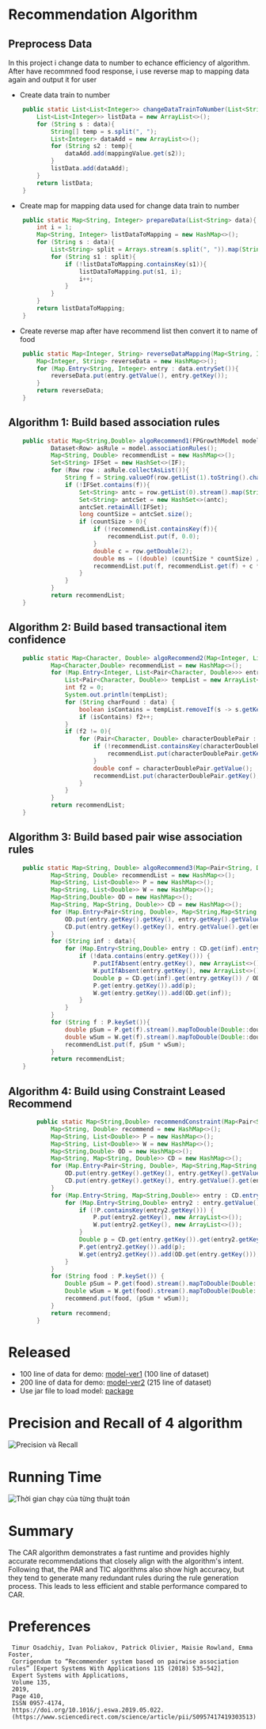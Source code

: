 ﻿# Recommendation Algorithm 
## Preprocess Data
In this project i change data to number to echance efficiency of algorithm. After have recommned food response, i use reverse map to mapping data again and output it for user
* Create data train to number 
``` java
    public static List<List<Integer>> changeDataTrainToNumber(List<String> data, Map<String, Integer> mappingValue){
        List<List<Integer>> listData = new ArrayList<>();
        for (String s : data){
            String[] temp = s.split(", ");
            List<Integer> dataAdd = new ArrayList<>();
            for (String s2 : temp){
                dataAdd.add(mappingValue.get(s2));
            }
            listData.add(dataAdd);
        }
        return listData;
    }
```
* Create map for mapping data used for change data train to number
```` java
    public static Map<String, Integer> prepareData(List<String> data){
        int i = 1;
        Map<String, Integer> listDataToMapping = new HashMap<>();
        for (String s : data){
            List<String> split = Arrays.stream(s.split(", ")).map(String::valueOf).collect(Collectors.toList());
            for (String s1 : split){
                if (!listDataToMapping.containsKey(s1)){
                    listDataToMapping.put(s1, i);
                    i++;
                }
            }
        }
        return listDataToMapping;
    }
````
* Create reverse map after have recommend list then convert it to name of food
```` java
    public static Map<Integer, String> reverseDataMapping(Map<String, Integer> data){
        Map<Integer, String> reverseData = new HashMap<>();
        for (Map.Entry<String, Integer> entry : data.entrySet()){
            reverseData.put(entry.getValue(), entry.getKey());
        }
        return reverseData;
    }
````
## Algorithm 1: Build based association rules
```` java
    public static Map<String,Double> algoRecommend1(FPGrowthModel model, List<String> IF){
            Dataset<Row> asRule = model.associationRules();
            Map<String, Double> recommendList = new HashMap<>();
            Set<String> IFSet = new HashSet<>(IF);
            for (Row row : asRule.collectAsList()){
                String f = String.valueOf(row.getList(1).toString().charAt(1));
                if (!IFSet.contains(f)){
                    Set<String> antc = row.getList(0).stream().map(String::valueOf).collect(Collectors.toSet());
                    Set<String> antcSet = new HashSet<>(antc);
                    antcSet.retainAll(IFSet);
                    long countSize = antcSet.size();
                    if (countSize > 0){
                        if (!recommendList.containsKey(f)){
                            recommendList.put(f, 0.0);
                        }
                        double c = row.getDouble(2);
                        double ms = ((double) (countSize * countSize) / (antc.size() * IF.size()));
                        recommendList.put(f, recommendList.get(f) + c * ms);
                    }
                }
            }
            return recommendList;
    }
````
## Algorithm 2: Build based transactional item confidence
``` java
    public static Map<Character, Double> algoRecommend2(Map<Integer, List<Pair<Character, Double>>> model, List<String> data){
            Map<Character,Double> recommendList = new HashMap<>();
            for (Map.Entry<Integer, List<Pair<Character, Double>>> entry : model.entrySet()){
                List<Pair<Character, Double>> tempList = new ArrayList<>(entry.getValue());
                int f2 = 0;
                System.out.println(tempList);
                for (String charFound : data) {
                    boolean isContains = tempList.removeIf(s -> s.getKey().toString().equals(charFound));
                    if (isContains) f2++;
                }
                if (f2 != 0){
                    for (Pair<Character, Double> characterDoublePair : tempList) {
                        if (!recommendList.containsKey(characterDoublePair.getKey())) {
                            recommendList.put(characterDoublePair.getKey(), 0.0);
                        }
                        double conf = characterDoublePair.getValue();
                        recommendList.put(characterDoublePair.getKey(), recommendList.get(characterDoublePair.getKey()) + (double) f2 * conf);
                    }
                }
            }
            return recommendList;
    }
````
## Algorithm 3: Build based pair wise association rules
```` java
    public static Map<String, Double> algoRecommend3(Map<Pair<String, Double>, Map<String,Map<String,Double>>> model, List<String> data){
            Map<String, Double> recommendList = new HashMap<>();
            Map<String, List<Double>> P = new HashMap<>();
            Map<String, List<Double>> W = new HashMap<>();
            Map<String,Double> OD = new HashMap<>();
            Map<String, Map<String, Double>> CD = new HashMap<>();
            for (Map.Entry<Pair<String, Double>, Map<String,Map<String,Double>>> entry : model.entrySet()){
                OD.put(entry.getKey().getKey(), entry.getKey().getValue());
                CD.put(entry.getKey().getKey(), entry.getValue().get(entry.getKey().getKey()));
            }
            for (String inf : data){
                for (Map.Entry<String,Double> entry : CD.get(inf).entrySet()){
                    if (!data.contains(entry.getKey())) {
                        P.putIfAbsent(entry.getKey(), new ArrayList<>());
                        W.putIfAbsent(entry.getKey(), new ArrayList<>());
                        Double p = CD.get(inf).get(entry.getKey()) / OD.get(inf);
                        P.get(entry.getKey()).add(p);
                        W.get(entry.getKey()).add(OD.get(inf));
                    }
                }
            }
            for (String f : P.keySet()){
                double pSum = P.get(f).stream().mapToDouble(Double::doubleValue).sum();
                double wSum = W.get(f).stream().mapToDouble(Double::doubleValue).sum();
                recommendList.put(f, pSum * wSum);
            }
            return recommendList;
    }
````
## Algorithm 4: Build using Constraint Leased Recommend
```` java 
        public static Map<String,Double> recommendConstraint(Map<Pair<String, Double>, Map<String,Map<String,Double>>> model){
            Map<String, Double> recommend = new HashMap<>();
            Map<String, List<Double>> P = new HashMap<>();
            Map<String, List<Double>> W = new HashMap<>();
            Map<String,Double> OD = new HashMap<>();
            Map<String, Map<String, Double>> CD = new HashMap<>();
            for (Map.Entry<Pair<String, Double>, Map<String,Map<String,Double>>> entry : model.entrySet()){
                OD.put(entry.getKey().getKey(), entry.getKey().getValue());
                CD.put(entry.getKey().getKey(), entry.getValue().get(entry.getKey().getKey()));
            }
            for (Map.Entry<String, Map<String,Double>> entry : CD.entrySet()){
                for (Map.Entry<String,Double> entry2 : entry.getValue().entrySet()){
                    if (!P.containsKey(entry2.getKey())) {
                        P.put(entry2.getKey(), new ArrayList<>());
                        W.put(entry2.getKey(), new ArrayList<>());
                    }
                    Double p = CD.get(entry.getKey()).get(entry2.getKey()) / OD.get(entry.getKey());
                    P.get(entry2.getKey()).add(p);
                    W.get(entry2.getKey()).add(OD.get(entry.getKey()));
                }
            }
            for (String food : P.keySet()) {
                Double pSum = P.get(food).stream().mapToDouble(Double::doubleValue).sum();
                Double wSum = W.get(food).stream().mapToDouble(Double::doubleValue).sum();
                recommend.put(food, (pSum * wSum));
            }
            return recommend;
        }
```` 
# Released
* 100 line of data for demo: [model-ver1](https://drive.google.com/file/d/1ZD_bd8BsI6oN5bN7pp5yQLv_tpPdow6Z/view?usp=sharing) (100 line of dataset)
* 200 line of data for demo: [model-ver2](https://drive.google.com/file/d/1_W00ewwLH3mZkuvVlZBGT3sMuE9M5zxr/view?usp=sharing) (215 line of dataset)
* Use jar file to load model: [package](https://drive.google.com/file/d/1mM_7S6Iaf6oZob3HEPNZXkIXHiQ3huOy/view?usp=sharing)
# Precision and Recall of 4 algorithm
![Precision và Recall ](https://github.com/user-attachments/assets/0fc44af8-3d16-4227-8854-6b8f0f853746)
# Running Time 
![Thời gian chạy của từng thuật toán](https://github.com/user-attachments/assets/0afad6c2-2416-44f5-b8c8-f871d0c03ae4)
# Summary
The CAR algorithm demonstrates a fast runtime and provides highly accurate recommendations that closely align with the algorithm's intent. Following that, the PAR and TIC algorithms also show high accuracy, but they tend to generate many redundant rules during the rule generation process. This leads to less efficient and stable performance compared to CAR.
# Preferences
     Timur Osadchiy, Ivan Poliakov, Patrick Olivier, Maisie Rowland, Emma Foster,
     Corrigendum to “Recommender system based on pairwise association rules” [Expert Systems With Applications 115 (2018) 535–542],
     Expert Systems with Applications,
     Volume 135,
     2019,
     Page 410,
     ISSN 0957-4174,
     https://doi.org/10.1016/j.eswa.2019.05.022.
     (https://www.sciencedirect.com/science/article/pii/S0957417419303513)
